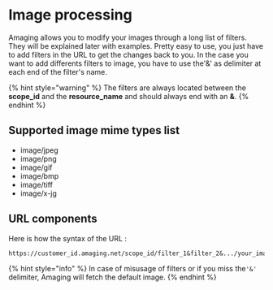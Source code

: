 # Image processing

Amaging allows you to modify your images through a long list of filters. They will be explained later with examples. Pretty easy to use, you just have to add filters in the URL to get the changes back to you. In the case you want to add differents filters to image, you have to use the'&' as delimiter at each end of the filter's name. 

{% hint style="warning" %}
The filters are always located between the **scope\_id** and the **resource\_name** and should always end with an **&**.
{% endhint %}

## Supported image mime types list

* image/jpeg
* image/png
* image/gif
* image/bmp
* image/tiff
* image/x-jg

## URL components

Here is how the syntax of the URL :

```markup
https://customer_id.amaging.net/scope_id/filter_1&filter_2&.../your_image.jpg
```

{% hint style="info" %}
In case of misusage of filters or if you miss the`'&'` delimiter, Amaging will fetch the default image.
{% endhint %}

